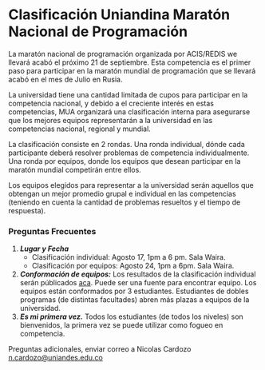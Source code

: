 
# Clasificación Uniandina Maratón Nacional de Programación

La maratón nacional de programación organizada por ACIS/REDIS we llevará acabó el próximo 21 de septiembre. Esta competencia es el primer paso para participar en la maratón mundial de programación que se llevará acabó en el mes de Julio en Rusia.

La universidad tiene una cantidad limitada de cupos para participar en la competencia nacional, y debido a el creciente interés en estas competencias, MUA organizará una clasificación interna para asegurarse que los mejores equipos representarán a la universidad en las competencias nacional, regional y mundial.

La clasificación consiste en 2 rondas. Una ronda individual, dónde cada participante deberá resolver problemas de competencia individualmente. Una ronda por equipos, donde los equipos que desean participar en la maratón mundial competirán entre ellos.

Los equipos elegidos para representar a la universidad serán aquellos que obtengan un mejor promedio grupal e individual en las competencias (teniendo en cuenta la cantidad de problemas resueltos y el tiempo de respuesta).


### Preguntas Frecuentes

  1. ***Lugar y Fecha***
     - Clasificación individual: Agosto 17, 1pm a 6 pm. Sala Waira.
     - Clasificación por equipos: Agosto 24, 1pm a 6pm. Sala Waira.
  2. ***Conformación de equipos:*** Los resultados de la clasificación individual serán públicados [aca](https://mua-uniandes.github.io/ranking.html). Puede ser una fuente para encontrar equipo.
  Los equipos están conformados por 3 estudiantes. Estudiantes de dobles programas (de distintas facultades) abren más plazas a equipos de la universidad.
  3. ***Es mi primera vez.*** Todos los estudiantes (de todos los niveles) son bienvenidos, la primera vez se puede utilizar como fogueo en competencia.
  
  Preguntas adicionales, enviar correo a Nicolas Cardozo <n.cardozo@uniandes.edu.co>
  
